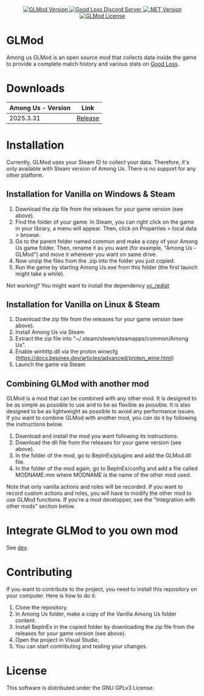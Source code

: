 <p align="center">
  <a href="https://github.com/MatuxGG/GLMod">
    <img src="https://img.shields.io/badge/GLMod-v4.0.2-blue" alt="GLMod Version">
  </a>
  <a href="https://goodloss.fr/discord">
    <img src="https://img.shields.io/badge/Good%20Loss%20Discord%20Server-Join-7289DA?logo=discord&logoColor=white" alt="Good Loss Discord Server">
  </a>
  <a href="https://dotnet.microsoft.com/download/dotnet/6.0">
    <img src="https://img.shields.io/badge/.NET-6.0-blueviolet" alt=".NET Version">
  </a>
  <a href="https://github.com/MatuxGG/MedBot/blob/master/LICENSE">
    <img src="https://img.shields.io/github/license/MatuxGG/GLMod" alt="GLMod License">
  </a>
</p>

# GLMod

Among us GLMod is an open source mod that collects data inside the game to provide a complete match history and various stats on [Good Loss](https://goodloss.fr).

# Downloads

| Among Us - Version | Link |
|--------------------|-----------------|
| 2025.3.31          | [Release](https://github.com/MatuxGG/GLMod/releases/latest)

# Installation

Currently, GLMod uses your Steam ID to collect your data.
Therefore, it's only available with Steam version of Among Us.
There is no support for any other platform.

## Installation for Vanilla on Windows & Steam
1. Download the zip file from the releases for your game version (see above).
2. Find the folder of your game. In Steam, you can right click on the game in your library, a menu will appear. Then, click on Properties > local data > browse.
3. Go to the parent folder named common and make a copy of your Among Us game folder. Then, rename it as you want (for example, "Among Us - GLMod") and move it wherever you want on same drive.
4. Now unzip the files from the .zip into the folder you just copied.
5. Run the game by starting Among Us.exe from this folder (the first launch might take a while).

Not working? You might want to install the dependency [vc_redist](https://aka.ms/vs/16/release/vc_redist.x86.exe)

## Installation for Vanilla on Linux & Steam
1. Download the zip file from the releases for your game version (see above).
2. Install Among Us via Steam
3. Extract the zip file into "~/.steam/steam/steamapps/common/Among Us".
3. Enable winhttp.dll via the proton winecfg (https://docs.bepinex.dev/articles/advanced/proton_wine.html)
4. Launch the game via Steam

## Combining GLMod with another mod
GLMod is a mod that can be combined with any other mod. It is designed to be as simple as possible to use and to be as flexible as possible. It is also designed to be as lightweight as possible to avoid any performance issues.
If you want to combine GLMod with another mod, you can do it by following the instructions below.

1. Download and install the mod you want following its instructions.
2. Download the dll file from the releases for your game version (see above).
3. In the folder of the mod, go to BepInEx/plugins and add the GLMod.dll file.
4. In the folder of the mod again, go to BepInEx/config and add a file called MODNAME.mm where MODNAME is the name of the other mod used.

Note that only vanilla actions and roles will be recorded. If you want to record custom actions and roles, you will have to modify the other mod to use GLMod functions.
If you're a mod developper, see the "Integration with other mods" section below.

# Integrate GLMod to you own mod

See [dev](docs/dev.MD).

# Contributing

If you want to contribute to the project, you need to install this repository on your computer. Here is how to do it:
1. Clone the repository.
2. In Among Us folder, make a copy of the Vanilla Among Us folder content.
3. Install BepInEx in the copied folder by downloading the zip file from the releases for your game version (see above).
4. Open the project in Visual Studio.
5. You can start contributing and testing your changes.

# License

This software is distributed under the GNU GPLv3 License.
